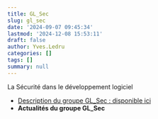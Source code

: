 ```yaml
---
title: GL_Sec
slug: gl_sec
date: '2024-09-07 09:45:34'
lastmod: '2024-12-08 15:53:11'
draft: false
author: Yves.Ledru
categories: []
tags: []
summary: null
---
```


La Sécurité dans le développement logiciel

  * [Description du groupe GL_Sec : disponible ici](https://gdr-gpl-2013-2024.imag.fr/Groupes/Securite/Description.html)
  * **Actualités du groupe GL_Sec**


